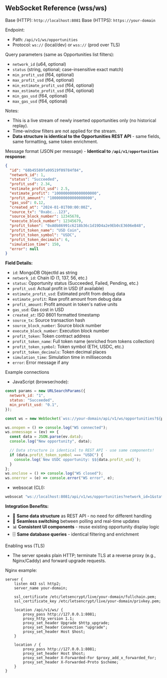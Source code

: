 ## WebSocket Reference (wss/ws)

Base (HTTP): `http://localhost:8081`
Base (HTTPS): `https://your-domain`

Endpoint:

- Path: `/api/v1/ws/opportunities`
- Protocol: `ws://` (local/dev) or `wss://` (prod over TLS)

Query parameters (same as Opportunities list filters):

- `network_id` (u64, optional)
- `status` (string, optional; case-insensitive exact match)
- `min_profit_usd` (f64, optional)
- `max_profit_usd` (f64, optional)
- `min_estimate_profit_usd` (f64, optional)
- `max_estimate_profit_usd` (f64, optional)
- `min_gas_usd` (f64, optional)
- `max_gas_usd` (f64, optional)

Notes:

- This is a live stream of newly inserted opportunities only (no historical replay).
- Time-window filters are not applied for the stream.
- **Data structure is identical to the Opportunities REST API** - same fields, same formatting, same token enrichment.

Message format (JSON per message) - **Identical to `/api/v1/opportunities` response**:

```json
{
  "id": "68b45589fa99519f09784f84",
  "network_id": 1,
  "status": "Succeeded",
  "profit_usd": 2.34,
  "estimate_profit_usd": 2.5,
  "estimate_profit": "1000000000000000000",
  "profit_amount": "1000000000000000000",
  "gas_usd": 0.12,
  "created_at": "2024-01-01T00:00:00Z",
  "source_tx": "0xabc...123",
  "source_block_number": 12345678,
  "execute_block_number": 12345679,
  "profit_token": "0xA0b86991c6218b36c1d19D4a2e9Eb0cE3606eB48",
  "profit_token_name": "USD Coin",
  "profit_token_symbol": "USDC",
  "profit_token_decimals": 6,
  "simulation_time": 150,
  "error": null
}
```

**Field Details:**

- `id`: MongoDB ObjectId as string
- `network_id`: Chain ID (1, 137, 56, etc.)
- `status`: Opportunity status (Succeeded, Failed, Pending, etc.)
- `profit_usd`: Actual profit in USD (if available)
- `estimate_profit_usd`: Estimated profit from debug data
- `estimate_profit`: Raw profit amount from debug data
- `profit_amount`: Profit amount in token's native units
- `gas_usd`: Gas cost in USD
- `created_at`: ISO 8601 formatted timestamp
- `source_tx`: Source transaction hash
- `source_block_number`: Source block number
- `execute_block_number`: Execution block number
- `profit_token`: Token contract address
- `profit_token_name`: Full token name (enriched from tokens collection)
- `profit_token_symbol`: Token symbol (ETH, USDC, etc.)
- `profit_token_decimals`: Token decimal places
- `simulation_time`: Simulation time in milliseconds
- `error`: Error message if any

Example connections

- JavaScript (browser/node):

```javascript
const params = new URLSearchParams({
  network_id: "1",
  status: "Succeeded",
  min_profit_usd: "0.1",
});

const ws = new WebSocket(`wss://your-domain/api/v1/ws/opportunities?${params}`);

ws.onopen = () => console.log("WS connected");
ws.onmessage = (ev) => {
  const data = JSON.parse(ev.data);
  console.log("New opportunity", data);

  // Data structure is identical to REST API - use same components!
  if (data.profit_token_symbol === "USDC") {
    console.log(`New USDC opportunity: $${data.profit_usd}`);
  }
};
ws.onclose = () => console.log("WS closed");
ws.onerror = (e) => console.error("WS error", e);
```

- websocat (CLI):

```bash
websocat "ws://localhost:8081/api/v1/ws/opportunities?network_id=1&status=Succeeded&min_profit_usd=0.1"
```

**Integration Benefits:**

- 🎯 **Same data structure** as REST API - no need for different handling
- 🔄 **Seamless switching** between polling and real-time updates
- 📊 **Consistent UI components** - reuse existing opportunity display logic
- 🗄️ **Same database queries** - identical filtering and enrichment

Enabling wss (TLS)

- The server speaks plain HTTP; terminate TLS at a reverse proxy (e.g., Nginx/Caddy) and forward upgrade requests.

Nginx example:

```nginx
server {
    listen 443 ssl http2;
    server_name your-domain;

    ssl_certificate /etc/letsencrypt/live/your-domain/fullchain.pem;
    ssl_certificate_key /etc/letsencrypt/live/your-domain/privkey.pem;

    location /api/v1/ws/ {
        proxy_pass http://127.0.0.1:8081;
        proxy_http_version 1.1;
        proxy_set_header Upgrade $http_upgrade;
        proxy_set_header Connection "upgrade";
        proxy_set_header Host $host;
    }

    location / {
        proxy_pass http://127.0.0.1:8081;
        proxy_set_header Host $host;
        proxy_set_header X-Forwarded-For $proxy_add_x_forwarded_for;
        proxy_set_header X-Forwarded-Proto $scheme;
    }
}
```

